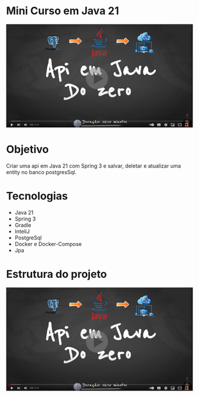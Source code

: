 # Mini Curso em Java 21
[![Watch the video](./docs/video.png)](https://youtu.be/T-D1KVIuvjA)

# Objetivo

Criar uma api em Java 21 com Spring 3 e salvar, deletar e atualizar uma entity no banco postgresSql.

# Tecnologias
* Java 21
* Spring 3
* Gradle
* InteliJ
* PostgreSql
* Docker e Docker-Compose
* Jpa

# Estrutura do projeto

![Alt text](./docs/apiCrudDiagram.png?raw=true "Title")

